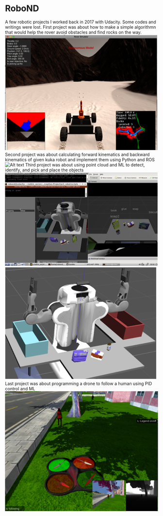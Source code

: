 # RoboND
A few robotic projects I worked back in 2017 with Udacity. Some codes and writings were lost. 
First project was about how to make a simple algorithmn that would help the rover avoid obstacles and find rocks on the way.
![Alt text](./Images/rover.png "rover")
Second project was about calculating forward kinematics and backward kinematics of given kuka robot and implement them using Python and ROS
![Alt text](./Images/kuka.gif "pick&place")
Third project was about using point cloud and ML to detect, identify, and pick and place the objects 
![Alt text](./Images/rgb.png "3d perception")
![Alt text](./Images/rgb2.png "3d perception")
Last project was about programming a drone to follow a human using PID control and ML 
![Alt text](./Images/followme.png "follow me")
